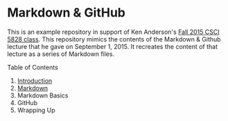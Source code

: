 # Markdown & GitHub

This is an example repository in support of Ken Anderson's [Fall 2015 CSCI 5828 class](http://www.cs.colorado.edu/~kena/classes/5828/f15/). This repository mimics the contents of the Markdown & Github lecture that he gave on September 1, 2015. It recreates the content of that lecture as a series of Markdown files.

Table of Contents

1. [Introduction](https://github.com/kenbod/markdown_github_01/blob/master/Introduction.md)
2. [Markdown](https://github.com/kenbod/markdown_github_01/blob/master/Markdown.md)
3. Markdown Basics
3. GitHub
4. Wrapping Up
